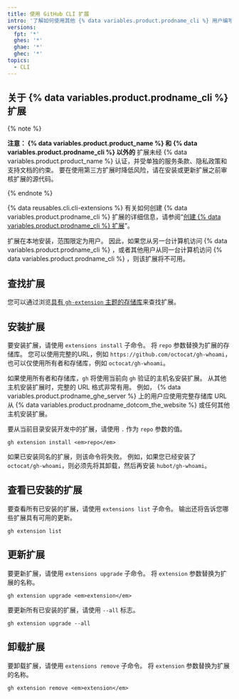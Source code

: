 ```yaml
---
title: 使用 GitHub CLI 扩展
intro: '了解如何使用其他 {% data variables.product.prodname_cli %} 用户编写的自定义扩展。'
versions:
  fpt: '*'
  ghes: '*'
  ghae: '*'
  ghec: '*'
topics:
  - CLI
---
```


## 关于 {% data variables.product.prodname_cli %} 扩展

{% note %}

**注意： {% data variables.product.product_name %} 和 {% data variables.product.prodname_cli %} 以外的** 扩展未经 {% data variables.product.product_name %} 认证，并受单独的服务条款、隐私政策和支持文档的约束。 要在使用第三方扩展时降低风险，请在安装或更新扩展之前审核扩展的源代码。

{% endnote %}

{% data reusables.cli.cli-extensions %} 有关如何创建 {% data variables.product.prodname_cli %} 扩展的详细信息，请参阅“[创建 {% data variables.product.prodname_cli %} 扩展](/github-cli/github-cli/creating-github-cli-extensions)”。

扩展在本地安装，范围限定为用户。 因此，如果您从另一台计算机访问 {% data variables.product.prodname_cli %} ，或者其他用户从同一台计算机访问 {% data variables.product.prodname_cli %} ，则该扩展将不可用。

## 查找扩展

您可以通过浏览[具有 `gh-extension` 主题的存储库](https://github.com/topics/gh-extension)来查找扩展。

## 安装扩展

要安装扩展，请使用 `extensions install` 子命令。 将 `repo` 参数替换为扩展的存储库。 您可以使用完整的URL，例如 `https://github.com/octocat/gh-whoami`，也可以仅使用所有者和存储库，例如 `octocat/gh-whoami`。

如果使用所有者和存储库，`gh` 将使用当前向 `gh` 验证的主机名安装扩展。 从其他主机安装扩展时，完整的 URL 格式非常有用。 例如， {% data variables.product.prodname_ghe_server %} 上的用户应使用完整存储库 URL 从 {% data variables.product.prodname_dotcom_the_website %} 或任何其他主机安装扩展。

要从当前目录安装开发中的扩展，请使用 `.` 作为 `repo` 参数的值。

```shell
gh extension install <em>repo</em>
```

如果已安装同名的扩展，则该命令将失败。 例如，如果您已经安装了 `octocat/gh-whoami`，则必须先将其卸载，然后再安装 `hubot/gh-whoami`。

## 查看已安装的扩展

要查看所有已安装的扩展，请使用 `extensions list` 子命令。 输出还将告诉您哪些扩展具有可用的更新。

```shell
gh extension list
```

## 更新扩展

要更新扩展，请使用 `extensions upgrade` 子命令。 将 `extension` 参数替换为扩展的名称。

```shell
gh extension upgrade <em>extension</em>
```

要更新所有已安装的扩展，请使用 `--all` 标志。

```shell
gh extension upgrade --all
```

## 卸载扩展

要卸载扩展，请使用 `extensions remove` 子命令。 将 `extension` 参数替换为扩展的名称。

```shell
gh extension remove <em>extension</em>
```

